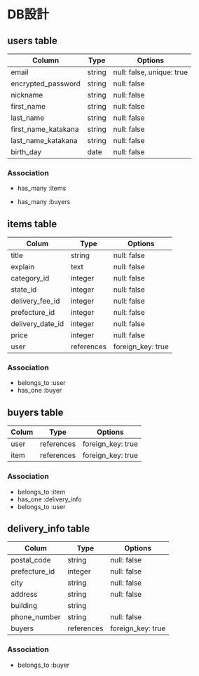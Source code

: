 # DB設計


## users table

| Column                 | Type                | Options                  |
|------------------------|---------------------|--------------------------|
| email                  | string              | null: false, unique: true|
| encrypted_password     | string              | null: false              |
| nickname               | string              | null: false              |
| first_name             | string              | null: false              |
| last_name              | string              | null: false              |
| first_name_katakana    | string              | null: false              |
| last_name_katakana     | string              | null: false              |
| birth_day              | date                | null: false              |


### Association

- has_many :items
<!-- - has_many :comments -->
- has_many :buyers



## items table

| Colum              | Type                | Options                 |
| ------------------ | ------------------- | ----------------------- |
| title              | string              | null: false             |
| explain            | text                | null: false             |
| category_id        | integer             | null: false             |
| state_id           | integer             | null: false             |
| delivery_fee_id    | integer             | null: false             |
| prefecture_id      | integer             | null: false             |
| delivery_date_id   | integer             | null: false             |
| price              | integer             | null: false             |
| user               | references          | foreign_key: true       |


### Association 

<!-- - has_many    :comments -->
- belongs_to  :user
- has_one     :buyer



<!-- ## comments table

| Colum              | Type                | Options                 |
| ------------------ | ------------------- | ----------------------- |
| text               | text                | null: false             |
| user               | references          | foreign_key: true       |
| item               | references          | foreign_key: true       |
 -->

<!-- ### Association

- belongs_to :user
- belongs_to :items -->



## buyers table 

| Colum              | Type                | Options                 |
| ------------------ | ------------------- | ----------------------- |
| user               | references          | foreign_key: true       |
| item               | references          | foreign_key: true       |


### Association

- belongs_to  :item
- has_one     :delivery_info
- belongs_to  :user




## delivery_info table

| Colum              | Type                | Options                 |
| ------------------ | ------------------- | ----------------------- |
| postal_code        | string              | null: false             |
| prefecture_id      | integer             | null: false             |
| city               | string              | null: false             |
| address            | string              | null: false             |
| building           | string              |                         |
| phone_number       | string              | null: false             |
| buyers             | references          | foreign_key: true       |


### Association

- belongs_to :buyer